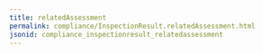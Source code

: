 ```yaml
---
title: relatedAssessment
permalink: compliance/InspectionResult.relatedAssessment.html
jsonid: compliance_inspectionresult_relatedassessment
---
```

